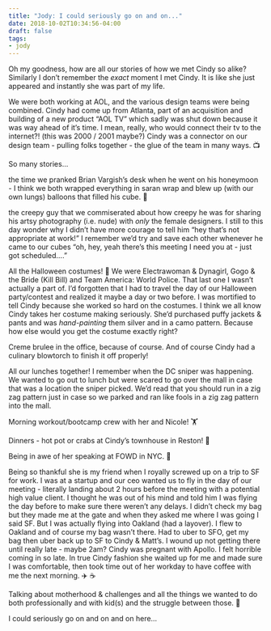 ```yaml
---
title: "Jody: I could seriously go on and on..."
date: 2018-10-02T10:34:56-04:00
draft: false
tags:
- jody
---
```


Oh my goodness, how are all our stories of how we met Cindy so alike? Similarly I don’t remember the *exact* moment I met Cindy. It is like she just appeared and instantly she was part of my life.

We were both working at AOL, and the various design teams were being combined. Cindy had come up from Atlanta, part of an acquisition and building of a new product “AOL TV” which sadly was shut down because it was way ahead of it’s time. I mean, really, who would connect their tv to the internet?! (this was 2000 / 2001 maybe?) Cindy was a connector on our design team - pulling folks together - the glue of the team in many ways. 📺

So many stories…

the time we pranked Brian Vargish’s desk when he went on his honeymoon -  I think we both wrapped everything in saran wrap and blew up (with our own lungs) balloons that filled his cube. 🎈

the creepy guy that we commiserated about how creepy he was for sharing his artsy photography (i.e. nude) with *only* the female designers. I still to this day wonder why I didn’t have more courage to tell him “hey that’s not appropriate at work!” I remember we’d try and save each other whenever he came to our cubes “oh, hey, yeah there’s this meeting I need you at - just got scheduled….”

All the Halloween costumes! 🎃 We were Electrawoman & Dynagirl, Gogo & the Bride (Kill Bill) and Team America: World Police. That last one I wasn’t actually a part of. I’d forgotten that I had to travel the day of our Halloween party/contest and realized it maybe a day or two before. I was mortified to tell Cindy because she worked so hard on the costumes. I think we all know Cindy takes her costume making seriously. She’d purchased puffy jackets & pants and was *hand-painting* them silver and in a camo pattern. Because how else would you get the costume exactly right?

Creme brulee in the office, because of course. And of course Cindy had a culinary blowtorch to finish it off properly!

All our lunches together! I remember when the DC sniper was happening. We wanted to go out to lunch but were scared to go over the mall in case that was a location the sniper picked. We’d read that you should run in a zig zag pattern just in case so we parked and ran like fools in a zig zag pattern into the mall.

Morning workout/bootcamp crew with her and Nicole! 🏋️‍

Dinners - hot pot or crabs at Cindy’s townhouse in Reston! 🦀

Being in awe of her speaking at FOWD in NYC. 🎤

Being so thankful she is my friend when I royally screwed up on a trip to SF for work. I was at a startup and our ceo wanted us to fly in the day of our meeting - literally landing about 2 hours before the meeting with a potential high value client. I thought he was out of his mind and told him I was flying the day before to make sure there weren’t any delays. I didn’t check my bag but they made me at the gate and when they asked me where I was going I said SF. But I was actually flying into Oakland (had a layover). I flew to Oakland and of course my bag wasn’t there. Had to uber to SFO, get my bag then uber back up to SF to Cindy & Matt’s. I wound up not getting there until really late - maybe 2am? Cindy was pregnant with Apollo. I felt horrible coming in so late. In true Cindy fashion she waited up for me and made sure I was comfortable, then took time out of her workday to have coffee with me the next morning. ✈️ ☕️

Talking about motherhood & challenges and all the things we wanted to do both professionally and with kid(s) and the struggle between those. 👶

I could seriously go on and on and on here…
